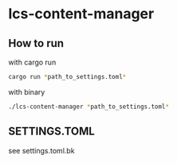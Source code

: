 # lcs-content-manager

## How to run

with cargo run

```bash
cargo run *path_to_settings.toml*
```

with binary

```bash
./lcs-content-manager *path_to_settings.toml*
```

## SETTINGS.TOML

see settings.toml.bk

